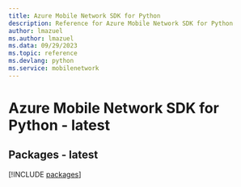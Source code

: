 ```yaml
---
title: Azure Mobile Network SDK for Python
description: Reference for Azure Mobile Network SDK for Python
author: lmazuel
ms.author: lmazuel
ms.data: 09/29/2023
ms.topic: reference
ms.devlang: python
ms.service: mobilenetwork
---
```

# Azure Mobile Network SDK for Python - latest
## Packages - latest
[!INCLUDE [packages](mobile-network-index.md)]